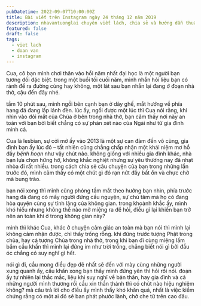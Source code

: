 ```yaml
---
pubDatetime: 2022-09-07T10:00:00Z
title: Bài viết trên Instagram ngày 24 tháng 12 năm 2019
description: nhavantuonglai chuyên viết lách, chia sẻ và hướng dẫn thuần thục khi thực hành viết lách qua những bài chia sẻ trên Instagram chính thức.
featured: false
draft: false
tags:
  - viet lach
  - doan van
  - instagram
---
```


Cua, cô bạn mình chơi thân vào hồi năm nhất đại học là một người bạn tương đối đặc biệt. trong một buổi tối cuối năm, mình nhắn hỏi liệu bạn có rảnh để ra đường cùng hay không, một lát sau bạn nhắn lại đang ở đoạn nhà thờ, cậu đến đây nhé.

tầm 10 phút sau, mình ngồi bên cạnh bạn ở dãy ghế, mắt hướng về phía hang đá đang lấp lánh đèn. lúc ấy, ngồi được một lúc thì Cua nói rằng, khi nhìn vào đôi mắt của Chúa ở bên trong nhà thờ, bạn cảm thấy nơi này an toàn với bạn bởi biết chẳng có sự phán xét nào của Ngài như từ gia đình mình cả.

Cua là lesbian, sự cởi mở ấy vào 2013 là một sự can đảm đến vô cùng, gia đình bạn ấy lúc đó – tất nhiên cũng chẳng chấp nhận một khái niệm mơ hồ đầy _bệnh hoạn_ như vậy chút nào. không giống với nhiều gia đình khác, nhà bạn lựa chọn hững hờ, không khắc nghiệt nhưng sự yêu thương nay đã nhạt nhòa đi rất nhiều. trong cách chia sẻ câu chuyện của bạn trong những lần trước đó, mình cảm thấy có một chút gì đó rạn nứt đầy bất ổn và chực chờ mà bung trào.

bạn nói xong thì mình cũng phóng tầm mắt theo hướng bạn nhìn, phía trước hang đá đang có mấy người đứng cầu nguyện, sự chú tâm mà họ có đang hòa quyện cùng sự tĩnh lặng của không gian. trong khoảnh khắc ấy, mình khó hiểu nhưng không thể nào mở miệng ra để hỏi, điều gì lại khiến bạn trở nên an toàn khi ở trong không gian này?

mình thì khác Cua, khác ở chuyện cảm giác an toàn mà bạn nói thì mình lại không cảm nhận được, chỉ thấy trống rỗng. khi đứng trước tượng Phật trong chùa, hay cả tượng Chúa trong nhà thờ, trong khi bạn đi cùng miệng lẩm bẩm cầu khấn thì mình lại đứng im như trời trồng, chẳng biết nói gì bởi đầu óc chẳng có suy nghĩ gì hết.

nói gì đi, cầu mong điều đẹp đẽ nhất sẽ đến với mày cùng những người xung quanh ấy, cầu khấn xong bạn thấy mình đứng yên thì hỏi rồi nói. đoạn ấy tự nhiên lại thắc mắc, liệu khi suy nghĩ về bản thân, hay gia đình và cả những người mình thương rồi cầu xin thần thánh thì có chút nào hiệu nghiệm không? mà câu trả lời cho điều ấy mình thấy khó khăn quá, nhất là việc kiểm chứng rằng có một ai đó sẽ ban phát phước lành, chở che từ trên cao đâu.
